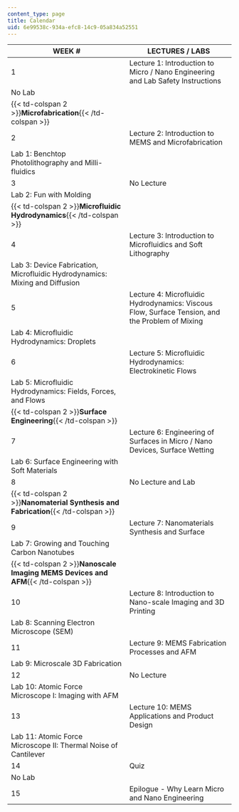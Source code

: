 ```yaml
---
content_type: page
title: Calendar
uid: 6e99538c-934a-efc8-14c9-05a834a52551
---
```


| WEEK # | LECTURES / LABS |
| --- | --- |
| 1 | Lecture 1: Introduction to Micro / Nano Engineering and Lab Safety Instructions |
| No Lab |
| {{< td-colspan 2 >}}**Microfabrication**{{< /td-colspan >}} ||
| 2 | Lecture 2: Introduction to MEMS and Microfabrication |
| Lab 1: Benchtop Photolithography and Milli-fluidics |
| 3 | No Lecture |
| Lab 2: Fun with Molding |
| {{< td-colspan 2 >}}**Microfluidic Hydrodynamics**{{< /td-colspan >}} ||
| 4 | Lecture 3: Introduction to Microfluidics and Soft Lithography |
| Lab 3: Device Fabrication, Microfluidic Hydrodynamics: Mixing and Diffusion |
| 5 | Lecture 4: Microfluidic Hydrodynamics: Viscous Flow, Surface Tension, and the Problem of Mixing |
| Lab 4: Microfluidic Hydrodynamics: Droplets |
| 6 | Lecture 5: Microfluidic Hydrodynamics: Electrokinetic Flows |
| Lab 5: Microfluidic Hydrodynamics: Fields, Forces, and Flows |
| {{< td-colspan 2 >}}**Surface Engineering**{{< /td-colspan >}} ||
| 7 | Lecture 6: Engineering of Surfaces in Micro / Nano Devices, Surface Wetting |
| Lab 6: Surface Engineering with Soft Materials |
| 8 | No Lecture and Lab |
| {{< td-colspan 2 >}}**Nanomaterial Synthesis and Fabrication**{{< /td-colspan >}} ||
| 9 | Lecture 7: Nanomaterials Synthesis and Surface |
| Lab 7: Growing and Touching Carbon Nanotubes |
| {{< td-colspan 2 >}}**Nanoscale Imaging MEMS Devices and AFM**{{< /td-colspan >}} ||
| 10 | Lecture 8: Introduction to Nano-scale Imaging and 3D Printing |
| Lab 8: Scanning Electron Microscope (SEM) |
| 11 | Lecture 9: MEMS Fabrication Processes and AFM |
| Lab 9: Microscale 3D Fabrication |
| 12 | No Lecture |
| Lab 10: Atomic Force Microscope I: Imaging with AFM |
| 13 | Lecture 10: MEMS Applications and Product Design |
| Lab 11: Atomic Force Microscope II: Thermal Noise of Cantilever |
| 14 | Quiz |
| No Lab |
| 15 | Epilogue - Why Learn Micro and Nano Engineering
